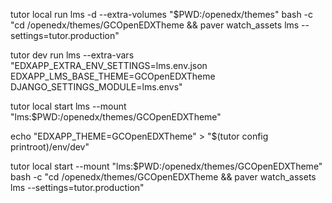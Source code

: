 tutor local run lms -d --extra-volumes "$PWD:/openedx/themes" bash -c "cd /openedx/themes/GCOpenEDXTheme && paver watch_assets lms --settings=tutor.production"


tutor dev run lms --extra-vars "EDXAPP_EXTRA_ENV_SETTINGS=lms.env.json EDXAPP_LMS_BASE_THEME=GCOpenEDXTheme DJANGO_SETTINGS_MODULE=lms.envs"

tutor local start lms --mount "lms:$PWD:/openedx/themes/GCOpenEDXTheme"

echo "EDXAPP_THEME=GCOpenEDXTheme" > "$(tutor config printroot)/env/dev"

tutor local start --mount "lms:$PWD:/openedx/themes/GCOpenEDXTheme" bash -c "cd /openedx/themes/GCOpenEDXTheme && paver watch_assets lms --settings=tutor.production"

